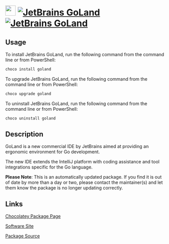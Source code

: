﻿# <img src="https://cdn.jsdelivr.net/gh/mkevenaar/chocolatey-packages@00f9c74ebe44c475727c6e7f63dc593e9ab1b746/icons/goland.png" width="32" height="32"/> [![JetBrains GoLand](https://img.shields.io/chocolatey/v/goland.svg?label=JetBrains+GoLand)](https://chocolatey.org/packages/goland) [![JetBrains GoLand](https://img.shields.io/chocolatey/dt/goland.svg)](https://chocolatey.org/packages/goland)

## Usage

To install JetBrains GoLand, run the following command from the command line or from PowerShell:

```powershell
choco install goland
```

To upgrade JetBrains GoLand, run the following command from the command line or from PowerShell:

```powershell
choco upgrade goland
```

To uninstall JetBrains GoLand, run the following command from the command line or from PowerShell:

```powershell
choco uninstall goland
```

## Description

GoLand is a new commercial IDE by JetBrains aimed at providing an ergonomic environment for Go development.

The new IDE extends the IntelliJ platform with coding assistance and tool integrations specific for the Go language.

**Please Note**: This is an automatically updated package. If you find it is
out of date by more than a day or two, please contact the maintainer(s) and
let them know the package is no longer updating correctly.


## Links

[Chocolatey Package Page](https://chocolatey.org/packages/goland)

[Software Site](https://www.jetbrains.com/go/)

[Package Source](https://github.com/mkevenaar/chocolatey-packages/tree/master/automatic/goland)

